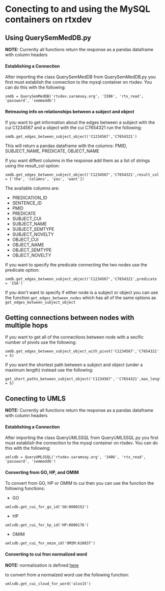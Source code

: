 # Conecting to and using the MySQL containers on rtxdev

## Using QuerySemMedDB.py

**NOTE:** Currently all functions return the response as a pandas dataframe with column headers

#### Establishing a Connection

After importing the class QuerySemMedDB from QuerySemMedDB.py you first must establish the connection to the mysql container on rtxdev. You can do this with the following:

```
smdb = QuerySemMedDB('rtxdev.saramsey.org', '3306', 'rtx_read', 'password', 'semmeddb')
```

#### Retreaving info on relationships between a subject and object

If you want to get information about the edges between a subject with the cui C1234567 and a object with the cui C7654321 run the following:

```
smdb.get_edges_between_subject_object('C1234567','C7654321')
```

This will return a pandas dataframe with the columns: PMID, SUBJECT_NAME, PREDICATE, OBJECT_NAME 

If you want diffent columns in the response add them as a list of strings using the result_col option:

```
smdb.get_edges_between_subject_object('C1234567','C7654321',result_col = ['the', 'columns', 'you', 'want'])
```
The available columns are:
* PREDICATION_ID
* SENTENCE_ID
* PMID
* PREDICATE
* SUBJECT_CUI
* SUBJECT_NAME
* SUBJECT_SEMTYPE
* SUBJECT_NOVELTY
* OBJECT_CUI
* OBJECT_NAME
* OBJECT_SEMTYPE
* OBJECT_NOVELTY 

If you want to specify the predicate connecting the two nodes use the predicate option:

```
smdb.get_edges_between_subject_object('C1234567','C7654321',predicate = 'ISA')
```

If you don't want to specify if either node is a subject or object you can use the function `get_edges_between_nodes` which has all of the same options as `get_edges_between_subject_object`

## Getting connections between nodes with multiple hops

If you want to get all of the connections between node with a secific number of pivots use the following:

```
smdb.get_edges_between_subject_object_with_pivot('C1234567','C7654321',pivots = 5)
```

If you want the shortest path between a subject and object (under a maximum length) instead use the following:

```
get_short_paths_between_subject_object('C1234567',''C7654321',max_length = 5)
```

## Conecting to UMLS

**NOTE:** Currently all functions return the response as a pandas dataframe with column headers

#### Establishing a Connection

After importing the class QueryUMLSSQL from QueryUMLSSQL.py you first must establish the connection to the mysql container on rtxdev. You can do this with the following:

```
umlsdb = QueryUMLSSQL('rtxdev.saramsey.org', '3406', 'rtx_read', 'password', 'semmeddb')
```
#### Converting from GO, HP, and OMIM

To convert from GO, HP or OMIM to cui then you can use the function the following functions:

* GO

```
umlsdb.get_cui_for_go_id('GO:0000252')
```

* HP

```
umlsdb.get_cui_for_hp_id('HP:0000176')
```

* OMIM

```
umlsdb.get_cui_for_omim_id('OMIM:610837')
```

#### Converting to cui fron normalized word

**NOTE:** normalization is defined [here](https://www.ncbi.nlm.nih.gov/books/NBK9684/#ch02.sec2.7.3.2)

to convert from a normalzed word use the following function:

```
umlsdb.get_cui_cloud_for_word('alox15')
```
